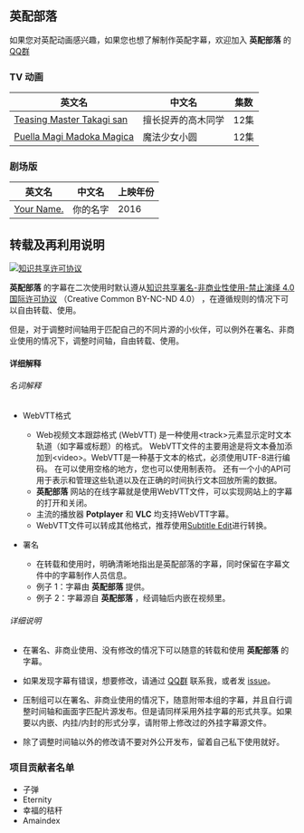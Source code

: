 ## **英配部落**

如果您对英配动画感兴趣，如果您也想了解制作英配字幕，欢迎加入 **英配部落** 的 [QQ群](https://jq.qq.com/?_wv=1027&k=5kCsfB9)

### **TV 动画**

| 英文名                    | 中文名             | 集数 |
| ------------------------- | ------------------ | ---- |
| [Teasing Master Takagi san](https://github.com/Tridagger/EDATRIBE-SUBS/tree/master/Teasing_Master_Takagi-san) | 擅长捉弄的高木同学 | 12集 |
| [Puella Magi Madoka Magica](https://github.com/Tridagger/EDATRIBE-SUBS/tree/master/Puella_Magi_Madoka_Magica) | 魔法少女小圆       | 12集 |

### **剧场版**
| 英文名     | 中文名   | 上映年份 |
| ---------- | -------- | -------- |
| [Your Name.](https://github.com/Tridagger/EDATRIBE-SUBS/tree/master/Your_Name) | 你的名字 | 2016     |


## 转载及再利用说明

<a rel="license" href="http://creativecommons.org/licenses/by-nc-nd/4.0/"><img alt="知识共享许可协议" style="border-width:0" src="https://i.creativecommons.org/l/by-nc-nd/4.0/88x31.png" /></a>

**英配部落** 的字幕在二次使用时默认遵从<a rel="license" href="http://creativecommons.org/licenses/by-nc-nd/4.0/">知识共享署名-非商业性使用-禁止演绎 4.0 国际许可协议</a> （Creative Common BY-NC-ND 4.0） ，在遵循规则的情况下可以自由转载、使用。

但是，对于调整时间轴用于匹配自己的不同片源的小伙伴，可以例外在署名、非商业使用的情况下，调整时间轴，自由转载、使用。



#### 详细解释

###### 名词解释

- WebVTT格式
  - Web视频文本跟踪格式 (WebVTT) 是一种使用\<track>元素显示定时文本轨道（如字幕或标题）的格式。 WebVTT文件的主要用途是将文本叠加添加到\<video>。WebVTT是一种基于文本的格式，必须使用UTF-8进行编码。 在可以使用空格的地方，您也可以使用制表符。 还有一个小的API可用于表示和管理这些轨道以及在正确的时间执行文本回放所需的数据。
  - **英配部落** 网站的在线字幕就是使用WebVTT文件，可以实现网站上的字幕的打开和关闭。
  - 主流的播放器 **Potplayer** 和 **VLC** 均支持WebVTT字幕。
  - WebVTT文件可以转成其他格式，推荐使用[Subtitle Edit](https://github.com/SubtitleEdit/subtitleedit)进行转换。

- 署名

  - 在转载和使用时，明确清晰地指出是英配部落的字幕，同时保留在字幕文件中的字幕制作人员信息。
  - 例子 1：字幕由 **英配部落** 提供。
  - 例子 2：字幕源自 **英配部落** ，经调轴后内嵌在视频里。




###### 详细说明

- 在署名、非商业使用、没有修改的情况下可以随意的转载和使用 **英配部落** 的字幕。

- 如果发现字幕有错误，想要修改，请通过 [QQ群](https://jq.qq.com/?_wv=1027&k=5kCsfB9) 联系我，或者发 [issue](https://github.com/Tridagger/EDATRIBE-SUBS/issues)。


- 压制组可以在署名、非商业使用的情况下，随意附带本组的字幕，并且自行调整时间轴和画面字匹配片源发布。但是请同样采用外挂字幕的形式共享。如果要以内嵌、内挂/内封的形式分享，请附带上修改过的外挂字幕源文件。


- 除了调整时间轴以外的修改请不要对外公开发布，留着自己私下使用就好。

### 项目贡献者名单
 - 子弹
 - Eternity
 - 幸福的秸秆
 - Amaindex
